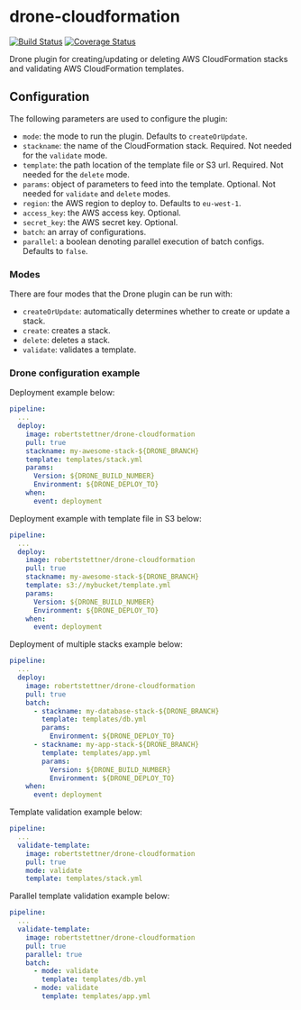 # drone-cloudformation
[![Build Status](https://travis-ci.org/robertstettner/drone-cloudformation.svg?branch=master)](https://travis-ci.org/robertstettner/drone-cloudformation)
[![Coverage Status](https://coveralls.io/repos/github/robertstettner/drone-cloudformation/badge.svg?branch=master)](https://coveralls.io/github/robertstettner/drone-cloudformation?branch=master)

Drone plugin for creating/updating or deleting AWS CloudFormation stacks 
and validating AWS CloudFormation templates.

## Configuration

The following parameters are used to configure the plugin:

- `mode`: the mode to run the plugin. Defaults to `createOrUpdate`.
- `stackname`: the name of the CloudFormation stack. Required.
  Not needed for the `validate` mode.
- `template`: the path location of the template file or S3 url. Required.
  Not needed for the `delete` mode.
- `params`: object of parameters to feed into the template. Optional.
  Not needed for `validate` and `delete` modes.
- `region`: the AWS region to deploy to. Defaults to `eu-west-1`.
- `access_key`: the AWS access key. Optional.
- `secret_key`: the AWS secret key. Optional.
- `batch`: an array of configurations.
- `parallel`: a boolean denoting parallel execution of batch configs.
  Defaults to `false`.

### Modes

There are four modes that the Drone plugin can be run with:

- `createOrUpdate`: automatically determines whether to create or update a stack.
- `create`: creates a stack.
- `delete`: deletes a stack.
- `validate`: validates a template.

### Drone configuration example

Deployment example below:
```yaml
pipeline:
  ...
  deploy:
    image: robertstettner/drone-cloudformation
    pull: true
    stackname: my-awesome-stack-${DRONE_BRANCH}
    template: templates/stack.yml
    params:
      Version: ${DRONE_BUILD_NUMBER}
      Environment: ${DRONE_DEPLOY_TO}
    when:
      event: deployment
```

Deployment example with template file in S3 below:
```yaml
pipeline:
  ...
  deploy:
    image: robertstettner/drone-cloudformation
    pull: true
    stackname: my-awesome-stack-${DRONE_BRANCH}
    template: s3://mybucket/template.yml
    params:
      Version: ${DRONE_BUILD_NUMBER}
      Environment: ${DRONE_DEPLOY_TO}
    when:
      event: deployment
```

Deployment of multiple stacks example below:
```yaml
pipeline:
  ...
  deploy:
    image: robertstettner/drone-cloudformation
    pull: true
    batch:
      - stackname: my-database-stack-${DRONE_BRANCH}
        template: templates/db.yml
        params:
          Environment: ${DRONE_DEPLOY_TO}
      - stackname: my-app-stack-${DRONE_BRANCH}
        template: templates/app.yml
        params:
          Version: ${DRONE_BUILD_NUMBER}
          Environment: ${DRONE_DEPLOY_TO}
    when:
      event: deployment
```

Template validation example below:
```yaml
pipeline:
  ...
  validate-template:
    image: robertstettner/drone-cloudformation
    pull: true
    mode: validate
    template: templates/stack.yml
```

Parallel template validation example below:
```yaml
pipeline:
  ...
  validate-template:
    image: robertstettner/drone-cloudformation
    pull: true
    parallel: true
    batch:
      - mode: validate
        template: templates/db.yml
      - mode: validate
        template: templates/app.yml
```
